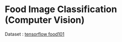 # Food Image Classification (Computer Vision)

Dataset : [tensorflow food101](https://www.tensorflow.org/datasets/catalog/food101)

